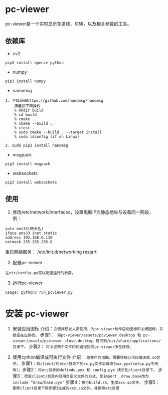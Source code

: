 # pc-viewer
pc-viewer是一个实时显示车道线，车辆，以及相关参数的工具。

## 依赖库
* cv2
```shell
pip3 install opencv-python
```

* numpy
```shell
pip3 install numpy

```
* nanomsg
```shell
1. 下载源码https://github.com/nanomsg/nanomsg
    接着按下面操作
    % mkdir build
    % cd build
    % cmake ..
    % cmake --build .
    % ctest .
    % sudo cmake --build . --target install
    % sudo ldconfig (if on Linux)

2. sudo pip3 install nanomsg
```

* msgpack
```shell
pip3 install msgpack
```

* websockets
```shell
pip3 install websockets
```

## 使用
1. 修改/etc/network/interfaces，设置电脑IP为静态地址与设备同一网段，
例：

```shell
auto ens33(网卡名)
iface ens33 inet static
address 192.168.0.110
netmask 255.255.255.0
```
重启网络服务： /etc/init.d/networking restart

2. 配置pc-viewer

```shell
在etc/config.py可以配置运行的参数。
```

3. 运行pc-viewer

```shell
usage: python3 run_pcviewer.py
```

# 安装 pc-viewer
1. 安装应用图标
介绍：```方便非研发人员使用，为pc-viewer制作启动图标和关闭图标，并锁定在左侧栏。```
步骤1：``` 将pc-viewer/assets/pcviewer.desktop 和 pc-viewer/assets/pcviewer-close.desktop 拷贝到/usr/share/applications/目录下。```
步骤2： ```将上述两个文件内的路径指向pc-viewer所在路径。```

2. 使用cython编译成可执行文件
介绍： ```给客户的电脑，需要将核心代码编译成.so文件。```
步骤1：```将client/和etc/目录下的xx.py文件后缀改为xx.pyx(setup.py不用改);```
步骤2：```将etc目录的definde.pyx 和 config.pyx 拷贝到client目录下。```
步骤3：```改变client/目录内引用自定义文件的方式，即import .draw.base改为include ”draw/base.pyx"```
步骤4：```执行build.sh，生成xxx.so文件。```
步骤5：```删除client目录下除步骤3生成的xxx.so文件。并删除etc目录```
